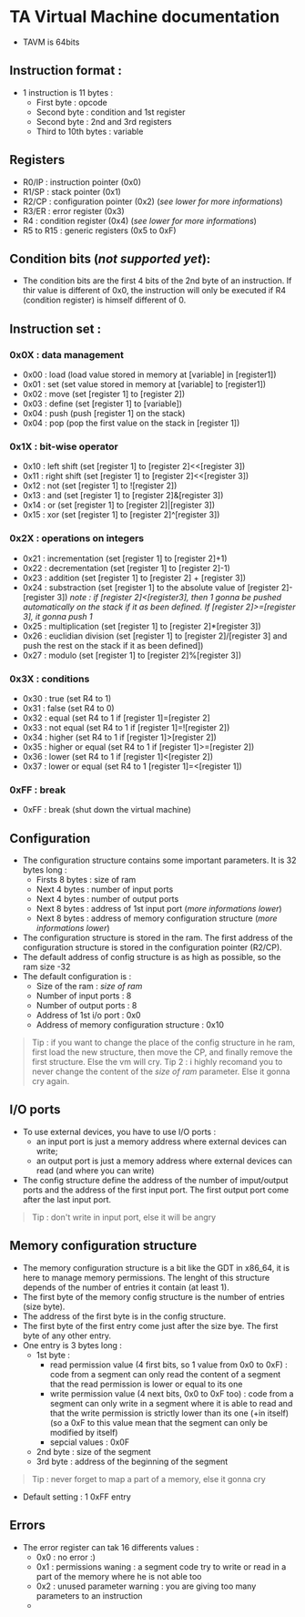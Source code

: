 # TA Virtual Machine documentation
* TAVM is 64bits


## Instruction format :
* 1 instruction is 11 bytes :
	* First byte : opcode
	* Second byte : condition and 1st register
	* Second byte : 2nd and 3rd registers
	* Third to 10th bytes : variable

## Registers
* R0/IP : instruction pointer (0x0)
* R1/SP : stack pointer (0x1)
* R2/CP : configuration pointer (0x2) (*see lower for more informations*)
* R3/ER : error register (0x3)
* R4 : condition register (0x4) (*see lower for more informations*)
* R5 to R15 : generic registers (0x5 to 0xF)

## Condition bits (*not supported yet*):
* The condition bits are the first 4 bits of the 2nd byte of an instruction. If thir value is different of 0x0, the instruction will only be executed if R4 (condition register) is himself different of 0.

## Instruction set :

### 0x0X : data management 
* 0x00 : load (load value stored in memory at [variable] in [register1])
* 0x01 : set (set value stored in memory at [variable] to [register1])
* 0x02 : move (set [register 1] to [register 2])
* 0x03 : define (set [register 1] to [variable])
* 0x04 : push (push [register 1] on the stack)
* 0x04 : pop (pop the first value on the stack in [register 1])

### 0x1X : bit-wise operator
* 0x10 : left shift (set [register 1] to [register 2]<<[register 3])
* 0x11 : right shift (set [register 1] to [register 2]<<[register 3])
* 0x12 : not (set [register 1] to ![register 2])
* 0x13 : and (set [register 1] to [register 2]&[register 3])
* 0x14 : or (set [register 1] to [register 2]|[register 3])
* 0x15 : xor (set [register 1] to [register 2]^[register 3])

### 0x2X : operations on integers
* 0x21 : incrementation (set [register 1] to [register 2]+1)
* 0x22 : decrementation (set [register 1] to [register 2]-1)
* 0x23 : addition (set [register 1] to [register 2] + [register 3])
* 0x24 : substraction (set [register 1] to the absolute value of [register 2]-[register 3]) *note : if [register 2]<[register3], then 1 gonna be pushed automatically on the stack if it as been defined. If [register 2]>=[register 3], it gonna push 1*
* 0x25 : multiplication (set [register 1] to [register 2]*[register 3])
* 0x26 : euclidian division (set [register 1] to [register 2]/[register 3] and push the rest on the stack if it as been defined])
* 0x27 : modulo (set [register 1] to [register 2]%[register 3])

### 0x3X : conditions
* 0x30 : true (set R4 to 1)
* 0x31 : false (set R4 to 0)
* 0x32 : equal (set R4 to 1 if [register 1]=[register 2]
* 0x33 : not equal (set R4 to 1 if [register 1]=![register 2])
* 0x34 : higher (set R4 to 1 if [register 1]>[register 2])
* 0x35 : higher or equal (set R4 to 1 if [register 1]>=[register 2])
* 0x36 : lower (set R4 to 1 if [register 1]<[register 2])
* 0x37 : lower or equal (set R4 to 1 [register 1]=<[register 1])

### 0xFF : break
* 0xFF : break (shut down the virtual machine)

## Configuration
* The configuration structure contains some important parameters. It is 32 bytes long :
	* Firsts 8 bytes : size of ram
	* Next 4 bytes : number of input ports 
	* Next 4 bytes : number of output ports
	* Next 8 bytes : address of 1st input port (*more informations lower*)
	* Next 8 bytes : address of memory configuration structure (*more informations lower*)
* The configuration structure is stored in the ram. The first address of the configuration structure is stored in the configuration pointer (R2/CP).
* The default address of config structure is as high as possible, so the ram size -32 
* The default configuration is :
	* Size of the ram : *size of ram* 
	* Number of input ports : 8
	* Number of output ports : 8
	* Address of 1st i/o port : 0x0
	* Address of memory configuration structure : 0x10
> Tip : if you want to change the place of the config structure in he ram, first load the new structure, then move the CP, and finally remove the first structure. Else the vm will cry.
> Tip 2 : i highly recomand you to never change the content of the *size of ram* parameter. Else it gonna cry again.

## I/O ports
* To use external devices, you have to use I/O ports :
	* an input port is just a memory address where external devices can write;
	* an output port is just a memory address where external devices can read (and where you can write) 
* The config structure define the address of the number of imput/output ports and the address of the first input port. The first output port come after the last input port.
> Tip : don't write in input port, else it will be angry

## Memory configuration structure
* The memory configuration structure is a bit like the GDT in x86_64, it is here to manage memory permissions. The lenght of this structure depends of the number of entries it contain (at least 1). 
* The first byte of the memory config structure is the number of entries (size byte). 
* The address of the first byte is in the config structure.
* The first byte of the first entry come just after the size bye. The first byte of any other entry.
* One entry is 3 bytes long :
	* 1st byte : 
		* read permission value (4 first bits, so 1 value from 0x0 to 0xF) : code from a segment can only read the content of a segment that the read permission is lower or equal to its one
		* write permission value (4 next bits, 0x0 to 0xF too) : code from a segment can only  write in a segment where it is able to read and that the write permission is strictly lower than its one (+in itself) (so a 0xF to this value mean that the segment can only be modified by itself)
		* sepcial values : 0x0F
	* 2nd byte : size of the segment
	* 3rd byte : address of the beginning of the segment
> Tip : never forget to map a part of a memory, else it gonna cry
* Default setting : 1 0xFF entry

## Errors 
* The error register can tak 16 differents values :
	* 0x0 : no error :)
	* 0x1 : permissions waning : a segment code try to write or read in a part of the memory where he is not able too
	* 0x2 : unused parameter warning : you are giving too many parameters to an instruction
	* 
